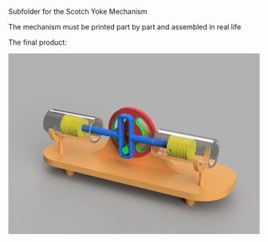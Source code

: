 Subfolder for the Scotch Yoke Mechanism

The mechanism must be printed part by part and assembled in real life

The final product:

<img src="mechanism_render.png">
